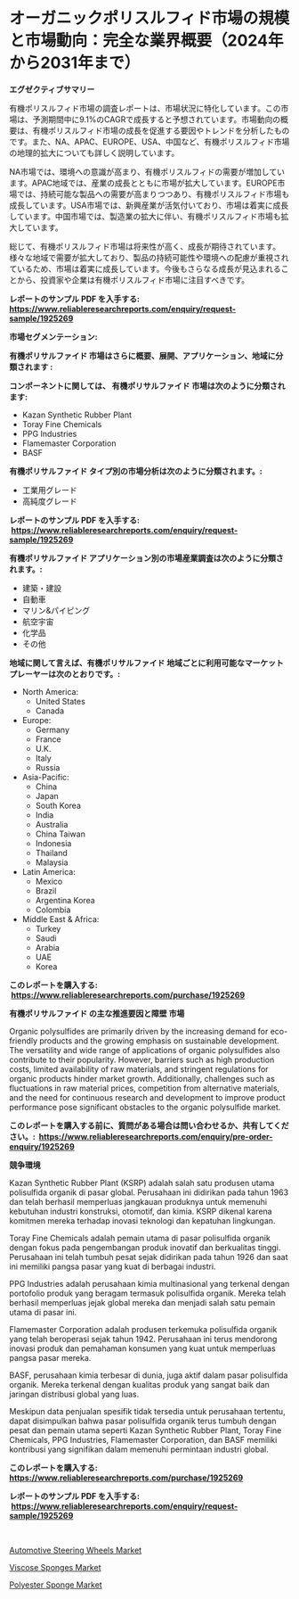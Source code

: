 <p><h1>オーガニックポリスルフィド市場の規模と市場動向：完全な業界概要（2024年から2031年まで）</h1></p><p><strong>エグゼクティブサマリー</strong></p>
<p><p>有機ポリスルフィド市場の調査レポートは、市場状況に特化しています。この市場は、予測期間中に9.1%のCAGRで成長すると予想されています。市場動向の概要は、有機ポリスルフィド市場の成長を促進する要因やトレンドを分析したものです。また、NA、APAC、EUROPE、USA、中国など、有機ポリスルフィド市場の地理的拡大についても詳しく説明しています。</p><p>NA市場では、環境への意識が高まり、有機ポリスルフィドの需要が増加しています。APAC地域では、産業の成長とともに市場が拡大しています。EUROPE市場では、持続可能な製品への需要が高まりつつあり、有機ポリスルフィド市場も成長しています。USA市場では、新興産業が活気付いており、市場は着実に成長しています。中国市場では、製造業の拡大に伴い、有機ポリスルフィド市場も拡大しています。</p><p>総じて、有機ポリスルフィド市場は将来性が高く、成長が期待されています。様々な地域で需要が拡大しており、製品の持続可能性や環境への配慮が重視されているため、市場は着実に成長しています。今後もさらなる成長が見込まれることから、投資家や企業は有機ポリスルフィド市場に注目すべきです。</p></p>
<p><strong>レポートのサンプル PDF を入手する: <a href="https://www.reliableresearchreports.com/enquiry/request-sample/1925269">https://www.reliableresearchreports.com/enquiry/request-sample/1925269</a></strong></p>
<p><strong>市場セグメンテーション:</strong></p>
<p><strong> 有機ポリサルファイド 市場はさらに概要、展開、アプリケーション、地域に分類されます :</strong></p>
<p><strong>コンポーネントに関しては、 有機ポリサルファイド 市場は次のように分類されます: &nbsp;</strong></p>
<p><ul><li>Kazan Synthetic Rubber Plant</li><li>Toray Fine Chemicals</li><li>PPG Industries</li><li>Flamemaster Corporation</li><li>BASF</li></ul></p>
<p><strong> 有機ポリサルファイド タイプ別の市場分析は次のように分類されます。:</strong></p>
<p><ul><li>工業用グレード</li><li>高純度グレード</li></ul></p>
<p><strong>レポートのサンプル PDF を入手する: &nbsp;<a href="https://www.reliableresearchreports.com/enquiry/request-sample/1925269">https://www.reliableresearchreports.com/enquiry/request-sample/1925269</a></strong></p>
<p><strong> 有機ポリサルファイド アプリケーション別の市場産業調査は次のように分類されます。:</strong></p>
<p><ul><li>建築・建設</li><li>自動車</li><li>マリン&パイピング</li><li>航空宇宙</li><li>化学品</li><li>その他</li></ul></p>
<p><strong>地域に関して言えば、有機ポリサルファイド 地域ごとに利用可能なマーケットプレーヤーは次のとおりです。:</strong></p>
<p><ul>
    <li>
        North America:
        <ul>
            <li>United States</li>
            <li>Canada</li>
        </ul>
    </li>
    <li>
        Europe:
        <ul>
            <li>Germany</li>
            <li>France</li>
            <li>U.K.</li>
            <li>Italy</li>
            <li>Russia</li>
        </ul>
    </li>
    <li>
        Asia-Pacific:
        <ul>
            <li>China</li>
            <li>Japan</li>
            <li>South Korea</li>
            <li>India</li>
            <li>Australia</li>
            <li>China Taiwan</li>
            <li>Indonesia</li>
            <li>Thailand</li>
            <li>Malaysia</li>
        </ul>
    </li>
    <li>
        Latin America:
        <ul>
            <li>Mexico</li>
            <li>Brazil</li>
            <li>Argentina Korea</li>
            <li>Colombia</li>
        </ul>
    </li>
    <li>
        Middle East & Africa:
        <ul>
            <li>Turkey</li>
            <li>Saudi</li>
            <li>Arabia</li>
            <li>UAE</li>
            <li>Korea</li>
        </ul>
    </li>
    </ul></p>
<p><strong>このレポートを購入する: &nbsp;<a href="https://www.reliableresearchreports.com/purchase/1925269">https://www.reliableresearchreports.com/purchase/1925269</a></strong></p>
<p><strong>有機ポリサルファイド の主な推進要因と障壁 市場</strong></p>
<p><p>Organic polysulfides are primarily driven by the increasing demand for eco-friendly products and the growing emphasis on sustainable development. The versatility and wide range of applications of organic polysulfides also contribute to their popularity. However, barriers such as high production costs, limited availability of raw materials, and stringent regulations for organic products hinder market growth. Additionally, challenges such as fluctuations in raw material prices, competition from alternative materials, and the need for continuous research and development to improve product performance pose significant obstacles to the organic polysulfide market.</p></p>
<p><strong>このレポートを購入する前に、質問がある場合は問い合わせるか、共有してください。:&nbsp; <a href="https://www.reliableresearchreports.com/enquiry/pre-order-enquiry/1925269">https://www.reliableresearchreports.com/enquiry/pre-order-enquiry/1925269</a></strong></p>
<p><strong>競争環境</strong></p>
<p><p>Kazan Synthetic Rubber Plant (KSRP) adalah salah satu produsen utama polisulfida organik di pasar global. Perusahaan ini didirikan pada tahun 1963 dan telah berhasil memperluas jangkauan produknya untuk memenuhi kebutuhan industri konstruksi, otomotif, dan kimia. KSRP dikenal karena komitmen mereka terhadap inovasi teknologi dan kepatuhan lingkungan.</p><p>Toray Fine Chemicals adalah pemain utama di pasar polisulfida organik dengan fokus pada pengembangan produk inovatif dan berkualitas tinggi. Perusahaan ini telah tumbuh pesat sejak didirikan pada tahun 1926 dan saat ini memiliki pangsa pasar yang kuat di berbagai industri.</p><p>PPG Industries adalah perusahaan kimia multinasional yang terkenal dengan portofolio produk yang beragam termasuk polisulfida organik. Mereka telah berhasil memperluas jejak global mereka dan menjadi salah satu pemain utama di pasar ini.</p><p>Flamemaster Corporation adalah produsen terkemuka polisulfida organik yang telah beroperasi sejak tahun 1942. Perusahaan ini terus mendorong inovasi produk dan pemahaman konsumen yang kuat untuk memperluas pangsa pasar mereka.</p><p>BASF, perusahaan kimia terbesar di dunia, juga aktif dalam pasar polisulfida organik. Mereka terkenal dengan kualitas produk yang sangat baik dan jaringan distribusi global yang luas.</p><p>Meskipun data penjualan spesifik tidak tersedia untuk perusahaan tertentu, dapat disimpulkan bahwa pasar polisulfida organik terus tumbuh dengan pesat dan pemain utama seperti Kazan Synthetic Rubber Plant, Toray Fine Chemicals, PPG Industries, Flamemaster Corporation, dan BASF memiliki kontribusi yang signifikan dalam memenuhi permintaan industri global.</p></p>
<p><strong>このレポートを購入する: &nbsp; <a href="https://www.reliableresearchreports.com/purchase/1925269">https://www.reliableresearchreports.com/purchase/1925269</a></strong></p>
<p><strong>レポートのサンプル PDF を入手する: &nbsp;<a href="https://www.reliableresearchreports.com/enquiry/request-sample/1925269">https://www.reliableresearchreports.com/enquiry/request-sample/1925269</a></strong><strong></strong></p>
<p>&nbsp;</p>
<p><p><a href="https://metal-farmhouse-e95.notion.site/Automotive-Steering-Wheels-Market-Size-Share-Trends-Analysis-Report-By-Application-Regional-Outl-3d4e9629860a4e0bab7139bf1efcb75a">Automotive Steering Wheels Market</a></p><p><a href="https://github.com/mbisetmhermsr/Market-Research-Report-List-1/blob/main/viscose-sponges-market.md">Viscose Sponges Market</a></p><p><a href="https://github.com/zjyglelu/Market-Research-Report-List-1/blob/main/polyester-sponge-market.md">Polyester Sponge Market</a></p></p>